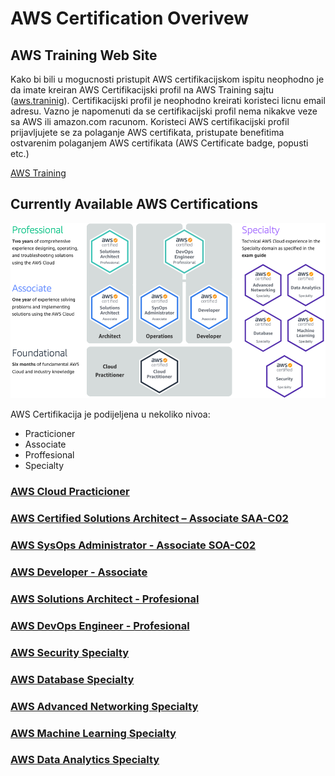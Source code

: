 # AWS Certification Overivew

## AWS Training Web Site
Kako bi bili u mogucnosti pristupit AWS certifikacijskom ispitu neophodno je da imate kreiran AWS Certifikacijski profil na AWS Training sajtu ([aws.traninig](https://www.aws.training/)). Certifikacijski profil je neophodno kreirati koristeci licnu email adresu. Vazno je napomenuti da se certifikacijski profil nema nikakve veze sa AWS ili amazon.com racunom. Koristeci AWS certifikacijski profil prijavljujete se za polaganje AWS certifikata, pristupate benefitima ostvarenim polaganjem AWS certifikata (AWS Certificate badge, popusti etc.)

[AWS Training](https://www.aws.training/)

## Currently Available AWS Certifications 
![AWS Certification](/images/aws-certfication.png)

AWS Certifikacija je podijeljena u nekoliko nivoa:  
- Practicioner  
- Associate  
- Proffesional  
- Specialty


### [AWS Cloud Practicioner](/aws/certs/associate/cloud-practicioner.md)

### [AWS Certified Solutions Architect – Associate SAA-C02](/aws/certs/associate/aws-saa-co2.md)
### [AWS SysOps Administrator - Associate SOA-C02](/aws/certs/associate/sysops-associate.md)
### [AWS Developer - Associate](/aws/certs/associate/developer-associate.md)

### [AWS Solutions Architect - Profesional](/aws/certs/pro/saa-pro.md)
### [AWS DevOps Engineer - Profesional](/aws/certs/pro/devops-pro.md) 

### [AWS Security Specialty](/aws/certs/specialty/security-specialty.md)
### [AWS Database Specialty](/aws/certs/specialty/db-specialty.md)
### [AWS Advanced Networking Specialty](/aws/certs/specialty/networking-specialty.md)
### [AWS Machine Learning Specialty](/aws/certs/specialty/ml-specialty.md)
### [AWS Data Analytics Specialty](/aws/certs/specialty/data-analytics-specialty.md)

